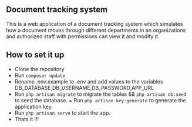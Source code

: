 ## Document tracking system

This is a web application of a document tracking system which simulates how a document moves through different departments in an organizations and authorized staff with permissions can view it and modify it.

## How to set it up

- Clone the repository
- Run `composer update`
- Rename .env.example to .env and add values to the variables DB_DATABASE,DB_USERNAME,DB_PASSWORD,APP_URL
- Run `php artisan migrate` to migrate the tables && `php artisan db:seed` to seed the database.
= Run `php artisan key:generate` to generate the application key.
- Run `php artisan serve` to start the app.
- Thats it !!!